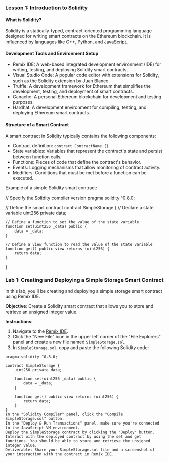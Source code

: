 ### Lesson 1: Introduction to Solidity

#### What is Solidity?
Solidity is a statically-typed, contract-oriented programming language designed for writing smart contracts on the Ethereum blockchain. It is influenced by languages like C++, Python, and JavaScript.

#### Development Tools and Environment Setup
- Remix IDE: A web-based integrated development environment (IDE) for writing, testing, and deploying Solidity smart contracts.
- Visual Studio Code: A popular code editor with extensions for Solidity, such as the Solidity extension by Juan Blanco.
- Truffle: A development framework for Ethereum that simplifies the development, testing, and deployment of smart contracts.
- Ganache: A personal Ethereum blockchain for development and testing purposes.
- Hardhat: A development environment for compiling, testing, and deploying Ethereum smart contracts.

#### Structure of a Smart Contract
A smart contract in Solidity typically contains the following components:
- Contract definition: `contract ContractName {}`
- State variables: Variables that represent the contract's state and persist between function calls.
- Functions: Pieces of code that define the contract's behavior.
- Events: Logging mechanisms that allow monitoring of contract activity.
- Modifiers: Conditions that must be met before a function can be executed.

Example of a simple Solidity smart contract:

// Specify the Solidity compiler version
pragma solidity ^0.8.0;

// Define the smart contract
contract SimpleStorage {
    // Declare a state variable
    uint256 private data;

    // Define a function to set the value of the state variable
    function set(uint256 _data) public {
        data = _data;
    }

    // Define a view function to read the value of the state variable
    function get() public view returns (uint256) {
        return data;
    }
}


### Lab 1: Creating and Deploying a Simple Storage Smart Contract

In this lab, you'll be creating and deploying a simple storage smart contract using Remix IDE.

**Objective**: Create a Solidity smart contract that allows you to store and retrieve an unsigned integer value.

**Instructions**:

1. Navigate to the [Remix IDE](https://remix.ethereum.org/).
2. Click the "New File" icon in the upper left corner of the "File Explorers" panel and create a new file named `SimpleStorage.sol`.
3. In `SimpleStorage.sol`, copy and paste the following Solidity code:

```solidity
pragma solidity ^0.8.0;

contract SimpleStorage {
    uint256 private data;

    function set(uint256 _data) public {
        data = _data;
    }

    function get() public view returns (uint256) {
        return data;
    }
}
In the "Solidity Compiler" panel, click the "Compile SimpleStorage.sol" button.
In the "Deploy & Run Transactions" panel, make sure you're connected to the JavaScript VM environment.
Deploy the SimpleStorage contract by clicking the "Deploy" button.
Interact with the deployed contract by using the set and get functions. You should be able to store and retrieve the unsigned integer value.
Deliverable: Share your SimpleStorage.sol file and a screenshot of your interaction with the contract in Remix IDE.
